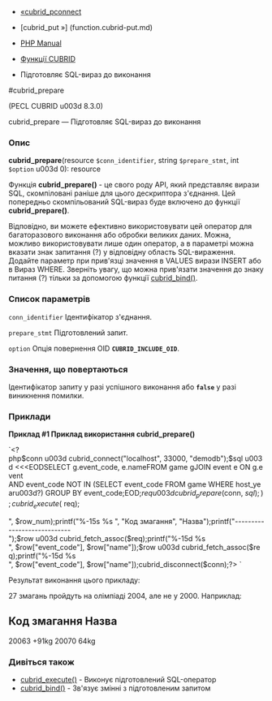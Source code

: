 - [«cubrid_pconnect](function.cubrid-pconnect.md)
- [cubrid_put »] (function.cubrid-put.md)

- [PHP Manual](index.md)
- [Функції CUBRID](ref.cubrid.md)
- Підготовляє SQL-вираз до виконання

#cubrid_prepare

(PECL CUBRID u003d 8.3.0)

cubrid_prepare — Підготовляє SQL-вираз до виконання

### Опис

**cubrid_prepare**(resource `$conn_identifier`, string `$prepare_stmt`,
int `$option` u003d 0): resource

Функція **cubrid_prepare()** - це свого роду API, який представляє
вирази SQL, скомпіловані раніше для цього дескриптора
з'єднання. Цей попередньо скомпільований SQL-вираз буде
включено до функції **cubrid_prepare()**.

Відповідно, ви можете ефективно використовувати цей оператор для
багаторазового виконання або обробки великих даних. Можна, можливо
використовувати лише один оператор, а в параметрі можна вказати
знак запитання (?) у відповідну область SQL-вираження.
Додайте параметр при прив'язці значення в VALUES вирази INSERT або в
Вираз WHERE. Зверніть увагу, що можна прив'язати значення до
знаку питання (?) тільки за допомогою функції
[cubrid_bind()](function.cubrid-bind.md).

### Список параметрів

`conn_identifier`
Ідентифікатор з'єднання.

`prepare_stmt`
Підготовлений запит.

`option`
Опція повернення OID **`CUBRID_INCLUDE_OID`**.

### Значення, що повертаються

Ідентифікатор запиту у разі успішного виконання або **`false`**
у разі виникнення помилки.

### Приклади

**Приклад #1 Приклад використання **cubrid_prepare()****

`<?php$conn u003d cubrid_connect("localhost", 33000, "demodb");$sql u003d <<<EODSELECT g.event_code, e.nameFROM game gJOIN event e ON g.event AND event_code NOT IN (SELECT event_code FROM game WHERE host_yearu003d?) GROUP BY event_code;EOD;$req u003d cubrid_prepare($conn, $sql); ); cubrid_execute ($ req);

", $row_num);printf("%-15s %s
", "Код змагання", "Назва");printf("----------------------------
");$row u003d cubrid_fetch_assoc($req);printf("%-15d %s
", $row["event_code"], $row["name"]);$row u003d cubrid_fetch_assoc($req);printf("%-15d %s
", $row["event_code"], $row["name"]);cubrid_disconnect($conn);?> `

Результат виконання цього прикладу:

27 змагань пройдуть на олімпіаді 2004, але не у 2000. Наприклад:

Код змагання Назва
----------------------------
20063 +91kg
20070 64kg

### Дивіться також

- [cubrid_execute()](function.cubrid-execute.md) - Виконує
підготовлений SQL-оператор
- [cubrid_bind()](function.cubrid-bind.md) - Зв'язує змінні з
підготовленим запитом
